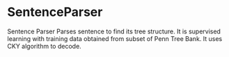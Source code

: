 SentenceParser
==============

Sentence Parser
Parses sentence to find its tree structure. It is supervised learning with training data obtained from subset of Penn Tree Bank.
It uses CKY algorithm to decode.
